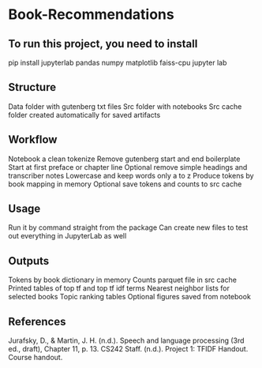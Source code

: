 # Book-Recommendations
## To run this project, you need to install
pip install jupyterlab pandas numpy matplotlib faiss-cpu
jupyter lab

## Structure
Data folder with gutenberg txt files
Src folder with notebooks
Src cache folder created automatically for saved artifacts

## Workflow
Notebook a clean tokenize
Remove gutenberg start and end boilerplate
Start at first preface or chapter line
Optional remove simple headings and transcriber notes
Lowercase and keep words only a to z
Produce tokens by book mapping in memory
Optional save tokens and counts to src cache

## Usage
Run it by command straight from the package
Can create new files to test out everything in JupyterLab as well

## Outputs
Tokens by book dictionary in memory
Counts parquet file in src cache
Printed tables of top tf and top tf idf terms
Nearest neighbor lists for selected books
Topic ranking tables
Optional figures saved from notebook

## References
Jurafsky, D., & Martin, J. H. (n.d.). Speech and language processing (3rd ed., draft), Chapter 11, p. 13.
CS242 Staff. (n.d.). Project 1: TFIDF Handout. Course handout.